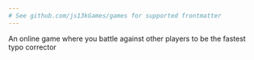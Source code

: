 ```yaml
---
# See github.com/js13kGames/games for supported frontmatter
---
```

An online game where you battle against other players to be the fastest typo corrector